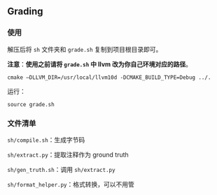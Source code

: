 ## Grading

### 使用

解压后将 `sh` 文件夹和 `grade.sh` 复制到项目根目录即可。

**注意**：**使用之前请将 `grade.sh` 中 llvm 改为你自己环境对应的路径**。

```shell
cmake –DLLVM_DIR=/usr/local/llvm10d -DCMAKE_BUILD_TYPE=Debug ../.
```

运行：

```shell
source grade.sh
```

### 文件清单

`sh/compile.sh`：生成字节码

`sh/extract.py`：提取注释作为 ground truth

`sh/gen_truth.sh`：调用 `sh/extract.py` 

`sh/format_helper.py`：格式转换，可以不用管